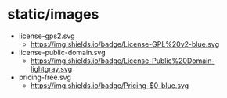 # static/images

-   license-gps2.svg
    -   <https://img.shields.io/badge/License-GPL%20v2-blue.svg>
-   license-public-domain.svg
    -   <https://img.shields.io/badge/License-Public%20Domain-lightgray.svg>
-   pricing-free.svg
    -   <https://img.shields.io/badge/Pricing-$0-blue.svg>

